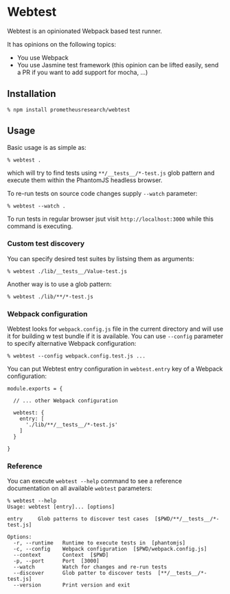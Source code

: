 # Webtest

Webtest is an opinionated Webpack based test runner.

It has opinions on the following topics:

* You use Webpack
* You use Jasmine test framework (this opinion can be lifted easily, send a PR
  if you want to add support for mocha, ...)

## Installation

    % npm install prometheusresearch/webtest

## Usage

Basic usage is as simple as:

    % webtest .

which will try to find tests using `**/__tests__/*-test.js` glob pattern and
execute them within the PhantomJS headless browser.

To re-run tests on source code changes supply `--watch` parameter:

    % webtest --watch .

To run tests in regular browser jsut visit `http://localhost:3000` while this
command is executing.

### Custom test discovery

You can specify desired test suites by listsing them as arguments:

    % webtest ./lib/__tests__/Value-test.js

Another way is to use a glob pattern:

    % webtest ./lib/**/*-test.js

### Webpack configuration

Webtest looks for `webpack.config.js` file in the current directory and will use
it for building w test bundle if it is available. You can use `--config`
parameter to specify alternative Webpack configuration:

    % webtest --config webpack.config.test.js ...

You can put Webtest entry configuration in `webtest.entry` key of a Webpack
configuration:

    module.exports = {

      // ... other Webpack configuration

      webtest: {
        entry: [
          './lib/**/__tests__/*-test.js'
        ]
      }

    }

### Reference

You can execute `webtest --help` command to see a reference documentation on all
available `webtest` parameters:

    % webtest --help
    Usage: webtest [entry]... [options]

    entry     Glob patterns to discover test cases  [$PWD/**/__tests__/*-test.js]

    Options:
      -r, --runtime   Runtime to execute tests in  [phantomjs]
      -c, --config    Webpack configuration  [$PWD/webpack.config.js]
      --context       Context  [$PWD]
      -p, --port      Port  [3000]
      --watch         Watch for changes and re-run tests
      --discover      Glob patter to discover tests  [**/__tests__/*-test.js]
      --version       Print version and exit

